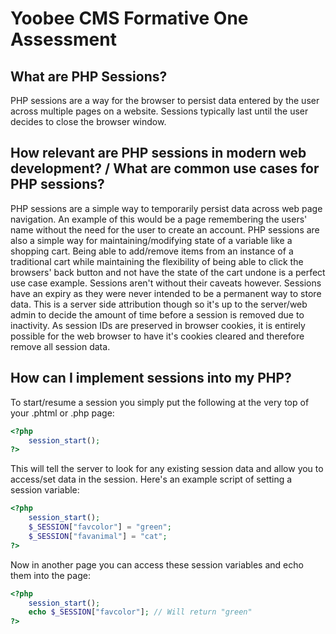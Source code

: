# Yoobee CMS Formative One Assessment

## What are PHP Sessions?

PHP sessions are a way for the browser to persist data entered by the user across multiple pages on a website. Sessions typically last until the user decides to close the browser window.

## How relevant are PHP sessions in modern web development? / What are common use cases for PHP sessions?

PHP sessions are a simple way to temporarily persist data across web page navigation. An example of this would be a page remembering the users' name without the need for the user to create an account. PHP sessions are also a simple way for maintaining/modifying state of a variable like a shopping cart. Being able to add/remove items from an instance of a traditional cart while maintaining the flexibility of being able to click the browsers' back button and not have the state of the cart undone is a perfect use case example. Sessions aren't without their caveats however. Sessions have an expiry as they were never intended to be a permanent way to store data. This is a server side attribution though so it's up to the server/web admin to decide the amount of time before a session is removed due to inactivity. As session IDs are preserved in browser cookies, it is entirely possible for the web browser to have it's cookies cleared and therefore remove all session data.

## How can I implement sessions into my PHP?

To start/resume a session you simply put the following at the very top of your .phtml or .php page:

```php
<?php 
    session_start();
?>
```

This will tell the server to look for any existing session data and allow you to access/set data in the session. Here's an example script of setting a session variable:

```php
<?php
    session_start();
    $_SESSION["favcolor"] = "green";
    $_SESSION["favanimal"] = "cat";
?>
```

Now in another page you can access these session variables and echo them into the page:

```php
<?php
    session_start();
    echo $_SESSION["favcolor"]; // Will return "green"
?>
```